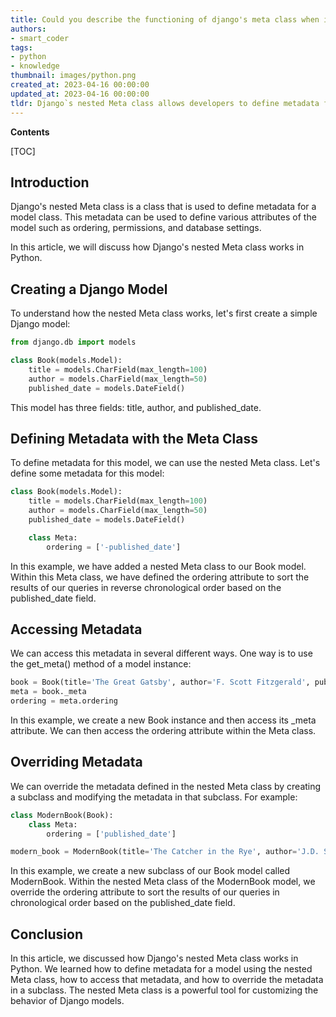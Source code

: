 ```yaml
---
title: Could you describe the functioning of django's meta class when it is nested?
authors:
- smart_coder
tags:
- python
- knowledge
thumbnail: images/python.png
created_at: 2023-04-16 00:00:00
updated_at: 2023-04-16 00:00:00
tldr: Django`s nested Meta class allows developers to define metadata for a model within the model class itself.
---
```


**Contents**

[TOC]

## Introduction 

Django's nested Meta class is a class that is used to define metadata for a model class. This metadata can be used to define various attributes of the model such as ordering, permissions, and database settings. 

In this article, we will discuss how Django's nested Meta class works in Python. 

## Creating a Django Model 

To understand how the nested Meta class works, let's first create a simple Django model: 

```python 
from django.db import models

class Book(models.Model):
    title = models.CharField(max_length=100)
    author = models.CharField(max_length=50)
    published_date = models.DateField()
```

This model has three fields: title, author, and published_date. 

## Defining Metadata with the Meta Class 

To define metadata for this model, we can use the nested Meta class. Let's define some metadata for this model: 

```python
class Book(models.Model):
    title = models.CharField(max_length=100)
    author = models.CharField(max_length=50)
    published_date = models.DateField()

    class Meta:
        ordering = ['-published_date']
```

In this example, we have added a nested Meta class to our Book model. Within this Meta class, we have defined the ordering attribute to sort the results of our queries in reverse chronological order based on the published_date field. 

## Accessing Metadata 

We can access this metadata in several different ways. One way is to use the get_meta() method of a model instance: 

```python 
book = Book(title='The Great Gatsby', author='F. Scott Fitzgerald', published_date='1925-04-10')
meta = book._meta
ordering = meta.ordering
```

In this example, we create a new Book instance and then access its _meta attribute. We can then access the ordering attribute within the Meta class. 

## Overriding Metadata 

We can override the metadata defined in the nested Meta class by creating a subclass and modifying the metadata in that subclass. For example: 

```python 
class ModernBook(Book):
    class Meta:
        ordering = ['published_date']

modern_book = ModernBook(title='The Catcher in the Rye', author='J.D. Salinger', published_date='1951-07-16')
```

In this example, we create a new subclass of our Book model called ModernBook. Within the nested Meta class of the ModernBook model, we override the ordering attribute to sort the results of our queries in chronological order based on the published_date field. 

## Conclusion 

In this article, we discussed how Django's nested Meta class works in Python. We learned how to define metadata for a model using the nested Meta class, how to access that metadata, and how to override the metadata in a subclass. The nested Meta class is a powerful tool for customizing the behavior of Django models.
